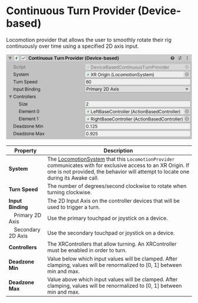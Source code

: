 # Continuous Turn Provider (Device-based)

Locomotion provider that allows the user to smoothly rotate their rig continuously over time using a specified 2D axis input.

![DeviceBasedContinuousTurnProvider component](images/continuous-turn-provider-device-based.png)

| **Property** | **Description** |
|--|--|
| **System** | The [LocomotionSystem](locomotion-system.md) that this `LocomotionProvider` communicates with for exclusive access to an XR Origin. If one is not provided, the behavior will attempt to locate one during its Awake call. |
| **Turn Speed** | The number of degrees/second clockwise to rotate when turning clockwise. |
| **Input Binding** | The 2D Input Axis on the controller devices that will be used to trigger a turn. |
| &emsp;Primary 2D Axis | Use the primary touchpad or joystick on a device. |
| &emsp;Secondary 2D Axis | Use the secondary touchpad or joystick on a device. |
| **Controllers** | The XRControllers that allow turning. An XRController must be enabled in order to turn. |
| **Deadzone Min** | Value below which input values will be clamped. After clamping, values will be renormalized to [0, 1] between min and max. |
| **Deadzone Max** | Value above which input values will be clamped. After clamping, values will be renormalized to [0, 1] between min and max. |
